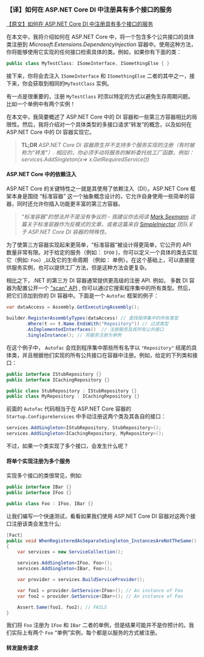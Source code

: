 ### 【译】如何在 ASP.NET Core DI 中注册具有多个接口的服务

[【原文】如何在 ASP.NET Core DI 中注册具有多个接口的服务](https://andrewlock.net/how-to-register-a-service-with-multiple-interfaces-for-in-asp-net-core-di/)

在本文中，我将介绍如何在 ASP.NET Core 中，将一个包含多个公共接口的具体类注册到 *Microsoft.Extensions.DependencyInjection* 容器中。使用这种方法，你将能够使用它实现的任何接口检索具体的类。例如，如果你有下面的类：

```c#
public class MyTestClass: ISomeInterface, ISomethingElse { }
```

接下来，你将会去注入 `ISomeInterface`  和 `ISomethingElse` 二者的其中之一，接下来，你会获取到相同的`MyTestClass` 实例。

有一点是很重要的，注册 `MyTestClass`  时须以特定的方式以避免生存周期问题。比如一个单例中有两个实例！

在本文中，我简要概述了 ASP.NET Core 中的 DI 容器和一些第三方容器相比的局限性。然后，我将介绍对一个具体类型的多接口请求“转发”的概念，以及如何在 ASP.NET Core 中的 DI 容器实现它。

> **TL;DR** *ASP.NET Core DI 容器原生并不支持多个服务实现的注册（有时被称为"转发"）. 相应的，你必须手动将服务的解析委托给工厂函数，例如：* *services.AddSingleton<IFoo>(x=> x.GetRequiredService<Foo>())*

#### ASP.NET Core 中的依赖注入

ASP.NET Core 的关键特性之一就是其使用了依赖注入（DI）。ASP.NET Core 框架本身是围绕 “标准容器” 这一个抽象概念设计的，它允许自身使用一些简单的容器，同时还允许你插入功能更丰富的第三方容器。

> *“标准容器”的想法并不是没有争议的 - 我建议你去阅读 [Mark Seemann](http://blog.ploeh.dk/2014/05/19/conforming-container/) 这篇关于标准容器作为反模式的文章，或者这篇来自 [SimpleInjector](https://simpleinjector.org/blog/2016/06/whats-wrong-with-the-asp-net-core-di-abstraction/) 团队关于 ASP.NET Core DI 容器的特殊性。*

为了使第三方容器实现起来更简单，“标准容器”被设计得更简单，它公开的 API 数量非常有限。对于给定的服务（例如： `IFOO` )，你可以定义一个具体的类去实现它（例如: `Foo`）,以及它的生命周期 （例如： 单例）。在这个基础上，可以直接提供服务实例，也可以提供工厂方法，但是这种方法会更复杂。

相比之下，.NET 的第三方 DI 容器通常提供更高级的注册 API. 例如， 多数 DI 容器为配置公开一个 ["scan" API](https://autofaccn.readthedocs.io/en/latest/register/scanning.html) , 你可以通过它搜索程序集中的所有类型。然后，把它们添加到你的 DI 容器中。下面是一个 `Autofac` 框架的例子：

```c#
var dataAccess = Assembly.GetExecutingAssembly();

builder.RegisterAssemblyTypes(dataAccess) // 查找程序集中的所有类型
       .Where(t => t.Name.EndsWith("Repository")) // 过滤类型
       .AsImplementedInterfaces()  // 注册服务及其所有公共接口
       .SingleInstance(); // 将服务注册为单例
```

在这个例子中， `Autofac` 会找到程序集中那些所有名字以 `"Repository"` 结尾的具体类，并且根据他们实现的所有公共接口在容器中注册。例如，给定的下列类和接口：

```c#
public interface IStubRepository {}
public interface ICachingRepository {}

public class StubRepository : IStubRepository {}
public class MyRepository : ICachingRepository {}
```

前面的 `Autofac` 代码相当于在 ASP.NET Core 容器的 `Startup.ConfigureServices` 中手动注册这两个类及其各自的接口：

```c#
services.AddSingleton<IStubRepository, StubRepository>();
services.AddSingleton<ICachingRepository, MyRepository>();
```

不过，如果一个类实现了多个接口，会发生什么呢？

#### 将单个实现注册为多个服务

实现多个接口的类很常见，例如:

```c#
public interface IBar {}
public interface IFoo {}

public class Foo : IFoo, IBar {}
```

让我们编写一个快速测试，看看如果我们使用 ASP.NET Core DI 容器对这两个接口注册该类会发生什么:

```c#
[Fact]
public void WhenRegisteredAsSeparateSingleton_InstancesAreNotTheSame()
{
    var services = new ServiceCollection();

    services.AddSingleton<IFoo, Foo>();
    services.AddSingleton<IBar, Foo>();

    var provider = services.BuildServiceProvider();

    var foo1 = provider.GetService<IFoo>(); // An instance of Foo
    var foo2 = provider.GetService<IBar>(); // An instance of Foo

    Assert.Same(foo1, foo2); // FAILS
}
```

我们将 `Foo` 注册为 `IFoo` 和 `IBar` 二者的单例，但是结果可能并不是你预计的。我们实际上有两个 `Foo` “单例”实例，每个都是以服务的方式被注册。

#### 转发服务请求

